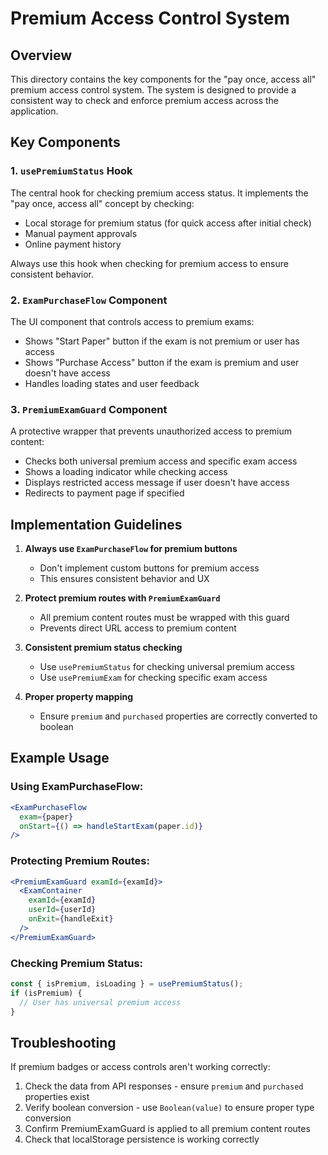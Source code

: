 # Premium Access Control System

## Overview

This directory contains the key components for the "pay once, access all" premium access control system. The system is designed to provide a consistent way to check and enforce premium access across the application.

## Key Components

### 1. `usePremiumStatus` Hook

The central hook for checking premium access status. It implements the "pay once, access all" concept by checking:

- Local storage for premium status (for quick access after initial check)
- Manual payment approvals
- Online payment history

Always use this hook when checking for premium access to ensure consistent behavior.

### 2. `ExamPurchaseFlow` Component

The UI component that controls access to premium exams:

- Shows "Start Paper" button if the exam is not premium or user has access
- Shows "Purchase Access" button if the exam is premium and user doesn't have access
- Handles loading states and user feedback

### 3. `PremiumExamGuard` Component

A protective wrapper that prevents unauthorized access to premium content:

- Checks both universal premium access and specific exam access
- Shows a loading indicator while checking access
- Displays restricted access message if user doesn't have access
- Redirects to payment page if specified

## Implementation Guidelines

1. **Always use `ExamPurchaseFlow` for premium buttons**
   - Don't implement custom buttons for premium access
   - This ensures consistent behavior and UX

2. **Protect premium routes with `PremiumExamGuard`**
   - All premium content routes must be wrapped with this guard
   - Prevents direct URL access to premium content

3. **Consistent premium status checking**
   - Use `usePremiumStatus` for checking universal premium access
   - Use `usePremiumExam` for checking specific exam access

4. **Proper property mapping**
   - Ensure `premium` and `purchased` properties are correctly converted to boolean

## Example Usage

### Using ExamPurchaseFlow:

```jsx
<ExamPurchaseFlow
  exam={paper}
  onStart={() => handleStartExam(paper.id)}
/>
```

### Protecting Premium Routes:

```jsx
<PremiumExamGuard examId={examId}>
  <ExamContainer
    examId={examId}
    userId={userId}
    onExit={handleExit}
  />
</PremiumExamGuard>
```

### Checking Premium Status:

```jsx
const { isPremium, isLoading } = usePremiumStatus();
if (isPremium) {
  // User has universal premium access
}
```

## Troubleshooting

If premium badges or access controls aren't working correctly:

1. Check the data from API responses - ensure `premium` and `purchased` properties exist
2. Verify boolean conversion - use `Boolean(value)` to ensure proper type conversion
3. Confirm PremiumExamGuard is applied to all premium content routes
4. Check that localStorage persistence is working correctly
